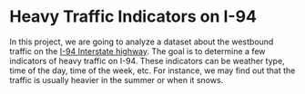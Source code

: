 # Heavy Traffic Indicators on I-94

In this project, we are going to analyze a dataset about the westbound traffic on the [I-94 Interstate highway](https://en.wikipedia.org/wiki/Interstate_94).
The goal is to determine a few indicators of heavy traffic on I-94. These indicators can be weather type, time of the day, time of the week, etc. For instance, we may find out that the traffic is usually heavier in the summer or when it snows.

